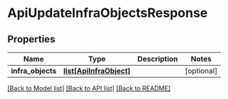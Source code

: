 # ApiUpdateInfraObjectsResponse

## Properties
Name | Type | Description | Notes
------------ | ------------- | ------------- | -------------
**infra_objects** | [**list[ApiInfraObject]**](ApiInfraObject.md) |  | [optional] 

[[Back to Model list]](../README.md#documentation-for-models) [[Back to API list]](../README.md#documentation-for-api-endpoints) [[Back to README]](../README.md)


